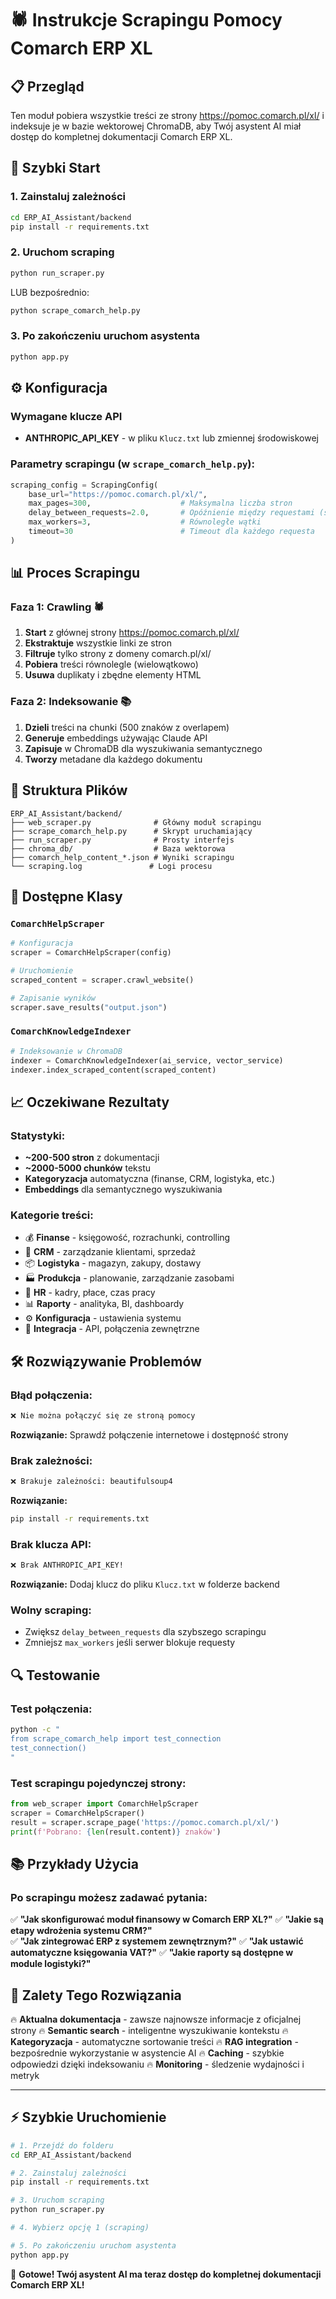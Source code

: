 # 🕷️ Instrukcje Scrapingu Pomocy Comarch ERP XL

## 📋 Przegląd

Ten moduł pobiera wszystkie treści ze strony https://pomoc.comarch.pl/xl/ i indeksuje je w bazie wektorowej ChromaDB, aby Twój asystent AI miał dostęp do kompletnej dokumentacji Comarch ERP XL.

## 🚀 Szybki Start

### 1. Zainstaluj zależności
```bash
cd ERP_AI_Assistant/backend
pip install -r requirements.txt
```

### 2. Uruchom scraping
```bash
python run_scraper.py
```
LUB bezpośrednio:
```bash
python scrape_comarch_help.py
```

### 3. Po zakończeniu uruchom asystenta
```bash
python app.py
```

## ⚙️ Konfiguracja

### Wymagane klucze API
- **ANTHROPIC_API_KEY** - w pliku `Klucz.txt` lub zmiennej środowiskowej

### Parametry scrapingu (w `scrape_comarch_help.py`):
```python
scraping_config = ScrapingConfig(
    base_url="https://pomoc.comarch.pl/xl/",
    max_pages=300,                    # Maksymalna liczba stron
    delay_between_requests=2.0,       # Opóźnienie między requestami (sekundy)
    max_workers=3,                    # Równoległe wątki
    timeout=30                        # Timeout dla każdego requesta
)
```

## 📊 Proces Scrapingu

### Faza 1: Crawling 🕷️
1. **Start** z głównej strony https://pomoc.comarch.pl/xl/
2. **Ekstraktuje** wszystkie linki ze stron
3. **Filtruje** tylko strony z domeny comarch.pl/xl/
4. **Pobiera** treści równolegle (wielowątkowo)
5. **Usuwa** duplikaty i zbędne elementy HTML

### Faza 2: Indeksowanie 📚
1. **Dzieli** treści na chunki (500 znaków z overlapem)
2. **Generuje** embeddings używając Claude API
3. **Zapisuje** w ChromaDB dla wyszukiwania semantycznego
4. **Tworzy** metadane dla każdego dokumentu

## 📁 Struktura Plików

```
ERP_AI_Assistant/backend/
├── web_scraper.py              # Główny moduł scrapingu
├── scrape_comarch_help.py      # Skrypt uruchamiający
├── run_scraper.py              # Prosty interfejs
├── chroma_db/                  # Baza wektorowa
├── comarch_help_content_*.json # Wyniki scrapingu
└── scraping.log               # Logi procesu
```

## 🔧 Dostępne Klasy

### `ComarchHelpScraper`
```python
# Konfiguracja
scraper = ComarchHelpScraper(config)

# Uruchomienie
scraped_content = scraper.crawl_website()

# Zapisanie wyników
scraper.save_results("output.json")
```

### `ComarchKnowledgeIndexer`
```python
# Indeksowanie w ChromaDB
indexer = ComarchKnowledgeIndexer(ai_service, vector_service)
indexer.index_scraped_content(scraped_content)
```

## 📈 Oczekiwane Rezultaty

### Statystyki:
- **~200-500 stron** z dokumentacji
- **~2000-5000 chunków** tekstu
- **Kategoryzacja** automatyczna (finanse, CRM, logistyka, etc.)
- **Embeddings** dla semantycznego wyszukiwania

### Kategorie treści:
- 💰 **Finanse** - księgowość, rozrachunki, controlling
- 👥 **CRM** - zarządzanie klientami, sprzedaż
- 📦 **Logistyka** - magazyn, zakupy, dostawy
- 🏭 **Produkcja** - planowanie, zarządzanie zasobami
- 👔 **HR** - kadry, płace, czas pracy
- 📊 **Raporty** - analityka, BI, dashboardy
- ⚙️ **Konfiguracja** - ustawienia systemu
- 🔗 **Integracja** - API, połączenia zewnętrzne

## 🛠️ Rozwiązywanie Problemów

### Błąd połączenia:
```bash
❌ Nie można połączyć się ze stroną pomocy
```
**Rozwiązanie:** Sprawdź połączenie internetowe i dostępność strony

### Brak zależności:
```bash
❌ Brakuje zależności: beautifulsoup4
```
**Rozwiązanie:** 
```bash
pip install -r requirements.txt
```

### Brak klucza API:
```bash
❌ Brak ANTHROPIC_API_KEY!
```
**Rozwiązanie:** Dodaj klucz do pliku `Klucz.txt` w folderze backend

### Wolny scraping:
- Zwiększ `delay_between_requests` dla szybszego scrapingu
- Zmniejsz `max_workers` jeśli serwer blokuje requesty

## 🔍 Testowanie

### Test połączenia:
```bash
python -c "
from scrape_comarch_help import test_connection
test_connection()
"
```

### Test scrapingu pojedynczej strony:
```python
from web_scraper import ComarchHelpScraper
scraper = ComarchHelpScraper()
result = scraper.scrape_page('https://pomoc.comarch.pl/xl/')
print(f'Pobrano: {len(result.content)} znaków')
```

## 📚 Przykłady Użycia

### Po scrapingu możesz zadawać pytania:

✅ **"Jak skonfigurować moduł finansowy w Comarch ERP XL?"**
✅ **"Jakie są etapy wdrożenia systemu CRM?"**  
✅ **"Jak zintegrować ERP z systemem zewnętrznym?"**
✅ **"Jak ustawić automatyczne księgowania VAT?"**
✅ **"Jakie raporty są dostępne w module logistyki?"**

## 🎯 Zalety Tego Rozwiązania

🔥 **Aktualna dokumentacja** - zawsze najnowsze informacje z oficjalnej strony
🔥 **Semantic search** - inteligentne wyszukiwanie kontekstu
🔥 **Kategoryzacja** - automatyczne sortowanie treści
🔥 **RAG integration** - bezpośrednie wykorzystanie w asystencie AI
🔥 **Caching** - szybkie odpowiedzi dzięki indeksowaniu
🔥 **Monitoring** - śledzenie wydajności i metryk

---

## ⚡ Szybkie Uruchomienie

```bash
# 1. Przejdź do folderu
cd ERP_AI_Assistant/backend

# 2. Zainstaluj zależności
pip install -r requirements.txt

# 3. Uruchom scraping
python run_scraper.py

# 4. Wybierz opcję 1 (scraping)

# 5. Po zakończeniu uruchom asystenta
python app.py
```

🎉 **Gotowe! Twój asystent AI ma teraz dostęp do kompletnej dokumentacji Comarch ERP XL!**
